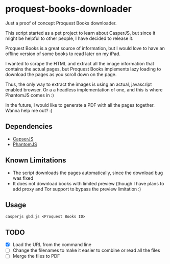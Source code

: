 proquest-books-downloader
=======================

Just a proof of concept Proquest Books downloader.

This script started as a pet project to learn about CasperJS, but since it might be helpful to other people, I have decided to release it.

Proquest Books is a great source of information, but I would love to have an offline version of some books to read later on my iPad.

I wanted to scrape the HTML and extract all the image information that contains the actual pages, but Proquest Books implements lazy loading to download the pages as you scroll down on the page.

Thus, the only way to extract the images is using an actual, javascript enabled browser. Or a a headless implementation of one, and this is where PhantomJS comes in :)

In the future, I would like to generate a PDF with all the pages together. Wanna help me out? :)

Dependencies
------------

- [CapserJS](http://casperjs.org/)
- [PhantomJS](http://phantomjs.org/)

Known Limitations
-----------------

- The script downloads the pages automatically, since the download bug was fixed
- It does not download books with limited preview (though I have plans to add proxy and Tor support to bypass the preview limitation :)

Usage
-----

`casperjs gbd.js <Proquest Books ID>`

TODO
----
- [X] Load the URL from the command line
- [ ] Change the filenames to make it easier to combine or read all the files
- [ ] Merge the files to PDF
